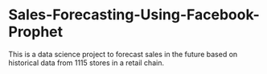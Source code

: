 # Sales-Forecasting-Using-Facebook-Prophet
This is a data science project to forecast sales in the future based on historical data from 1115 stores in a retail chain.
